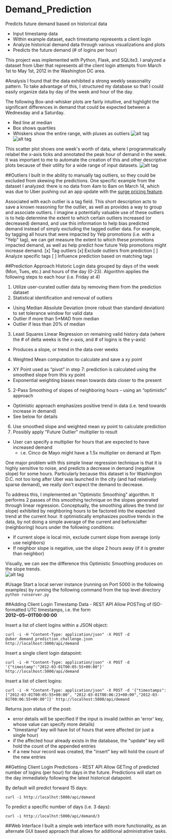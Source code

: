 Demand_Prediction
=================

Predicts future demand based on historical data

 - Input timestamp data
  - Within example dataset, each timestamp represents a client login
 - Analyze historical demand data through various visualizations and plots
 - Predicts the future demand (# of logins per hour)

This project was implemented with Python, Flask, and SQLite3.  I analyzed a dataset from Uber that represents all the client login attempts from March 1st to May 1st, 2012 in the Washington DC area.

#Analysis
I found that the data exhibited a strong weekly seasonality pattern.  To take advantage of this, I structured my database so that I could easily organize data by day of the week and hour of the day.

The following Box-and-whisker plots are fairly intuitive, and highlight the significant differences in demand that could be expected between a Wednesday and a Saturday.
 - Red line at median
 - Box shows quartiles
 - Whiskers show the entire range, with pluses as outliers
![alt tag](https://raw.githubusercontent.com/cminnich/Demand_Prediction/master/plots/days/ByHour_3_Wednesday.png "Wednesday data by hour")
![alt tag](https://raw.githubusercontent.com/cminnich/Demand_Prediction/master/plots/days/ByHour_6_Saturday.png "Saturday data by hour")

This scatter plot shows one week's worth of data, where I programmatically relabel the x-axis ticks and annotated the peak hour of demand in the week. It was important to me to automate the creation of this and other descriptive plots because of their utility for a wide range of input datasets.
![alt tag](https://raw.githubusercontent.com/cminnich/Demand_Prediction/master/plots/weeks/2012_03_19.png "Week ending on March 19, 2012")

##Outliers
I built in the ability to manually tag outliers, so they could be excluded from skewing the predictions.  One specific example from the dataset I analyzed: there is no data from 4am to 8am on March 14, which was due to Uber pushing out an app update with the [surge pricing feature](https://blog.uber.com/2012/03/14/clear-and-straight-forward-surge-pricing/).

Associated with each outlier is a tag field.  This short description acts to save a known reasoning for the outlier, as well as provides a way to group and associate outliers.  I imagine a potentially valuable use of these outliers is to help determine the extent to which certain outliers increased (or decreased) demand, and use this information to help bias predicted demand instead of simply excluding the tagged outlier data.  For example, by tagging all hours that were impacted by Yelp promotions (i.e. with a "Yelp" tag), we can get measure the extent to which these promotions impacted demand, as well as help predict how future Yelp promotions might increase demand.
[x] Tag outliers
[x] Exclude outliers from prediction
[ ] Analyze specific tags
[ ] Influence prediction based on matching tags

##Prediction Approach
Historic Login data grouped by days of the week (Mon, Tues, etc.) and hours of the day (0-23). Algorithm applies the following steps to each hour (i.e. Friday at 4)
1. Utilize user-curated outlier data by removing them from the prediction dataset
2. Statistical identification and removal of outliers
  * Using Median Absolute Deviation (more robust than standard deviation) to set tolerance window for valid data
  * Outlier if more than 5*MAD from median
  * Outlier if less than 20% of median
3. Least Squares Linear Regression on remaining valid history data (where the # of delta weeks is the x-axis, and # of logins is the y-axis)
  * Produces a slope, or trend in the data over weeks
4. Weighted Mean computation to calculate and save a xy point
  * XY Point used as “pivot” in step 7: prediction is calculated using the smoothed slope from this xy point
  * Exponential weighting biases mean towards data closer to the present
5. 2-Pass Smoothing of slopes of neighboring hours – using an “optimistic” approach
  * Optimistic approach emphasizes positive trend in data (i.e. tend towards increase in demand)
  * See below for details
6. Use smoothed slope and weighted mean xy point to calculate prediction
7. Possibly apply "Future Outlier" multiplier to result
  * User can specify a multiplier for hours that are expected to have increased demand
    * i.e. Cinco de Mayo might have a 1.5x multiplier on demand at 11pm

One major problem with this simple linear regression technique is that it is highly sensitive to noise, and predicts a decrease in demand (negative slope) for some hours.  Particularly because this dataset is for Washington D.C. not too long after Uber was launched in the city (and had relatively sparse demand), we really don't expect the demand to decrease.  

To address this, I implemented an "Optimistic Smoothing" algorithm. It performs 2 passes of this smoothing technique on the slopes generated through linear regression.  Conceptually, the smoothing allows the trend (or slope) exhibited by neighboring hours to be factored into the expected trend at the current hour. It optimistically emphasizes positive trends in the data, by not doing a simple average of the current and before/after (neighboring) hours under the following conditions:
  * If current slope is local min, exclude current slope from average (only use neighbors)
  * If neighbor slope is negative, use the slope 2 hours away (if it is greater than neighbor)

Visually, we can see the difference this Optimistic Smoothing produces on the slope trends.  
![alt tag](https://raw.githubusercontent.com/cminnich/Demand_Prediction/master/plots/Predicted_Slopes.png "After 2-Pass Optimistic Smoothing")

#Usage
Start a local server instance (running on Port 5000 in the following examples) by running the following command from the top level directory  
`python runserver.py`

##Adding Client Login Timestamp Data - REST API
Allow POSTing of ISO-formatted UTC timestamps, i.e. the form  
**2012−05−01T00:00:00**

Insert a list of client logins within a JSON object:

`curl -i -H "Content-Type: application/json" -X POST -d @uber_demand_prediction_challenge.json http://localhost:5000/api/demand`

Insert a single client login datapoint:

`curl -i -H "Content-Type: application/json" -X POST -d '{"timestamp":"2012-03-01T00:05:55+00:00"}' http://localhost:5000/api/demand`

Insert a list of client logins:

`curl -i -H "Content-Type: application/json" -X POST -d '{"timestamps":["2012-03-01T00:05:55+00:00", "2012-03-01T00:06:23+00:00","2012-03-01T00:06:55+00:00"]}' http://localhost:5000/api/demand`

Returns json status of the post:
- error details will be specified if the input is invalid (within an 'error' key, whose value can specify more details)
- "timestamp" key will have list of hours that were affected (or just a single hour)
- if the affected hour already exists in the database, the "update" key will hold the count of the appended entries
- if a new hour record was created, the "insert" key will hold the count of the new entries

##Getting Client Login Predictions - REST API
Allow GETing of predicted number of logins (per hour) for days in the future.  Predictions will start on the day immediately following the latest historical datapoint.

By default will predict forward 15 days:

`curl -i http://localhst:5000/api/demand`

To predict a specific number of days (i.e. 3 days):

`curl -i http://localhst:5000/api/demand/3`

##Web Interface
I built a simple web interface with more functionality, as an alternate GUI based approach that allows for additional administrative tasks.  



